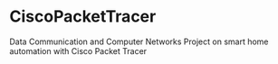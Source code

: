 # CiscoPacketTracer
Data Communication and Computer Networks Project on smart home automation with Cisco Packet Tracer
